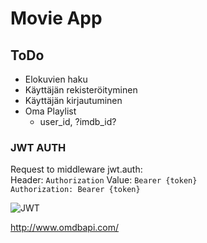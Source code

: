 # Movie App

## ToDo

* Elokuvien haku
* Käyttäjän rekisteröityminen
* Käyttäjän kirjautuminen
* Oma Playlist
    * user_id, ?imdb_id?

### JWT AUTH

Request to middleware jwt.auth:  
Header: `Authorization` Value: `Bearer {token}`  
`Authorization: Bearer {token}`

![JWT](https://media.discordapp.net/attachments/499833921513586688/512266191067283462/unknown.png)

http://www.omdbapi.com/
